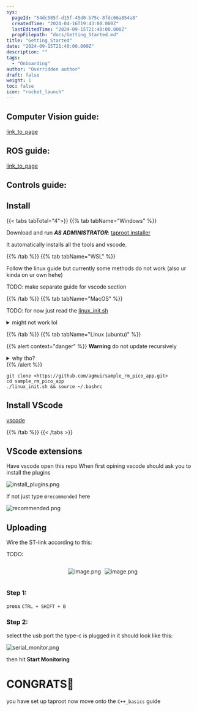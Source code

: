 ```yaml
---
sys:
  pageId: "54dc585f-d15f-45d0-b75c-8fdc66a854a8"
  createdTime: "2024-04-16T19:43:00.000Z"
  lastEditedTime: "2024-09-15T21:40:00.000Z"
  propFilepath: "docs/Getting_Started.md"
title: "Getting_Started"
date: "2024-09-15T21:40:00.000Z"
description: ""
tags:
  - "Onboarding"
author: "Overridden author"
draft: false
weight: 1
toc: false
icon: "rocket_launch"
---
```


## Computer Vision guide:

[link_to_page](86d45bc0-388b-4d26-8848-44f255f73d0e)

## ROS guide:

[link_to_page](3c76c1de-ec8f-46d6-8b0a-294005edc2d5)

## Controls guide:

## Install

{{< tabs tabTotal="4">}}
{{% tab tabName="Windows" %}}

Download and run _**AS ADMINISTRATOR**_: [taproot installer](https://github.com/Thornbots/TeachingFreshies/releases/tag/1.0)

It automatically installs all the tools and vscode.

{{% /tab %}}
{{% tab tabName="WSL" %}}

Follow the linux guide but currently some methods do not work (also ur kinda on ur own hehe)

TODO: make separate guide for vscode section

{{% /tab %}}
{{% tab tabName="MacOS" %}}

TODO: for now just read the [linux_init.sh](https://github.com/agmui/sample_rm_pico_app/blob/main/linux_init.sh)

<details>
<summary>might not work lol</summary>

`brew install libusb pkg-config`

Next install: [vscode](https://code.visualstudio.com/Download)

</details>

{{% /tab %}}
{{% tab tabName="Linux (ubuntu)" %}}

{{% alert context="danger" %}}
**Warning** do not update recursively
<details>
<summary>why tho?</summary>
There are some submodules that may go on for a while (like tinyusb) and I highly
recommend you don't need to get them.
If you want to see what submodules I update just look in `linux_init.sh`
</details>
{{% /alert %}}

```shell
git clone <https://github.com/agmui/sample_rm_pico_app.git>
cd sample_rm_pico_app
./linux_init.sh && source ~/.bashrc
```

## Install VScode

[vscode](https://code.visualstudio.com/Download)

{{% /tab %}}
{{< /tabs >}}

## VScode extensions

Have vscode open this repo
When first opining vscode should ask you to install the plugins

![install_plugins.png](https://prod-files-secure.s3.us-west-2.amazonaws.com/d518164a-d88e-44d1-a4ee-3adb3bd8bce0/89bd30f0-1825-4e77-867b-0a41ce370880/install_plugins.png?X-Amz-Algorithm=AWS4-HMAC-SHA256&X-Amz-Content-Sha256=UNSIGNED-PAYLOAD&X-Amz-Credential=ASIAZI2LB4667EC6LLAQ%2F20250316%2Fus-west-2%2Fs3%2Faws4_request&X-Amz-Date=20250316T210214Z&X-Amz-Expires=3600&X-Amz-Security-Token=IQoJb3JpZ2luX2VjENz%2F%2F%2F%2F%2F%2F%2F%2F%2F%2FwEaCXVzLXdlc3QtMiJIMEYCIQCPauc89o3Nl%2FRiuJEAbCP2KjBMuhKwBbEcNzJKth0%2BUgIhAMvkR8pWLBD0kybagEPUF00PwlefIyDtCmeZSdlrDxiNKv8DCDUQABoMNjM3NDIzMTgzODA1Igwa2aeOpyKvo6qK%2B%2Bwq3AO4QRmQkLxpt4T3bDhJu%2BEmOWwfNLgXr84xKZiNMS6nm5mV6gyUqTfkMr7CMz2uisWdulPdaN8hrm15V8eq2LOLMacE4KXK%2B%2BTJwpAIkbvvEQ828hs%2BuxxDIsJj6amJfEsaHLhjZPlK0szZgmzjogtuX4EFuaAYOHHPmwY4z6jOUQUYusRtLBF6zyn0wxWqawdlpp11SMjuWZsei7wWWOUCVNvNk69d2%2Bke%2BquXC2C%2B6kaYd7bmkz3SyHc1tbHXXg4h9%2FM8V1t8bjaQI2XbhNRa6BtXj3aZpaBpIMm%2FeG3L3E5j4YG6e0457%2Ba4rLhByTVNYeoYj1%2FKUGhpwaq7I0GjkRwxd4KEudm%2BIazWWEU3cITLKhd0glHDKhvyAMQDrCVXAiOj%2B20jhesCBJBOQH%2BHAfkdBW7RtpIFZaDKjjXdca%2F1sJioTyBQisJYaqF%2FSaZE3fQjsPxQ%2FJpZXTDx9f58k6R8HLaMZKqyiyiMvLqk9ZqBLrr%2Fv%2FGaEtPhhAbeDdNm3zSpevDjCn3Rc3GaJFxYjsINDo%2FOOZNNoH%2F1PimeAzOyY73sUK%2B%2F1kxXhAGYGx2yByyjh8wIBr2KkxgwEJ%2B8sM0DaIcsZQgWkuPzfUEQXjSDxOKnv52savmqXTCD3Ny%2BBjqkARNGgMCbFVjo1kMbG6vyGWDt81Igni4EBt4wHhM2%2FtIebXVRduMdE23DXcJ0PnPqgMoZeO44ZMKbE06z79hmbxpRODdR5wTZCJtJqWkd0cCeF76oi8BRqLU361uDKNBVvG03UDFDrTnSrjvhF%2BDnT6WeC%2FjawHmO5ZWL8jJSpC3Rl%2FsB1yelY3V6urZUfuJN5ELNywyFQwR4h7BE1%2FqA6V%2FReZLP&X-Amz-Signature=654df6a8c1c985759e9cd495733254c639bc29ce63ad5c204cca5923f6ec51f5&X-Amz-SignedHeaders=host&x-id=GetObject)

If not just type `@recommended` here  

![recommended.png](https://prod-files-secure.s3.us-west-2.amazonaws.com/d518164a-d88e-44d1-a4ee-3adb3bd8bce0/61e661e9-5d85-4dfc-be0d-8d2097a5e793/recommended.png?X-Amz-Algorithm=AWS4-HMAC-SHA256&X-Amz-Content-Sha256=UNSIGNED-PAYLOAD&X-Amz-Credential=ASIAZI2LB4667EC6LLAQ%2F20250316%2Fus-west-2%2Fs3%2Faws4_request&X-Amz-Date=20250316T210214Z&X-Amz-Expires=3600&X-Amz-Security-Token=IQoJb3JpZ2luX2VjENz%2F%2F%2F%2F%2F%2F%2F%2F%2F%2FwEaCXVzLXdlc3QtMiJIMEYCIQCPauc89o3Nl%2FRiuJEAbCP2KjBMuhKwBbEcNzJKth0%2BUgIhAMvkR8pWLBD0kybagEPUF00PwlefIyDtCmeZSdlrDxiNKv8DCDUQABoMNjM3NDIzMTgzODA1Igwa2aeOpyKvo6qK%2B%2Bwq3AO4QRmQkLxpt4T3bDhJu%2BEmOWwfNLgXr84xKZiNMS6nm5mV6gyUqTfkMr7CMz2uisWdulPdaN8hrm15V8eq2LOLMacE4KXK%2B%2BTJwpAIkbvvEQ828hs%2BuxxDIsJj6amJfEsaHLhjZPlK0szZgmzjogtuX4EFuaAYOHHPmwY4z6jOUQUYusRtLBF6zyn0wxWqawdlpp11SMjuWZsei7wWWOUCVNvNk69d2%2Bke%2BquXC2C%2B6kaYd7bmkz3SyHc1tbHXXg4h9%2FM8V1t8bjaQI2XbhNRa6BtXj3aZpaBpIMm%2FeG3L3E5j4YG6e0457%2Ba4rLhByTVNYeoYj1%2FKUGhpwaq7I0GjkRwxd4KEudm%2BIazWWEU3cITLKhd0glHDKhvyAMQDrCVXAiOj%2B20jhesCBJBOQH%2BHAfkdBW7RtpIFZaDKjjXdca%2F1sJioTyBQisJYaqF%2FSaZE3fQjsPxQ%2FJpZXTDx9f58k6R8HLaMZKqyiyiMvLqk9ZqBLrr%2Fv%2FGaEtPhhAbeDdNm3zSpevDjCn3Rc3GaJFxYjsINDo%2FOOZNNoH%2F1PimeAzOyY73sUK%2B%2F1kxXhAGYGx2yByyjh8wIBr2KkxgwEJ%2B8sM0DaIcsZQgWkuPzfUEQXjSDxOKnv52savmqXTCD3Ny%2BBjqkARNGgMCbFVjo1kMbG6vyGWDt81Igni4EBt4wHhM2%2FtIebXVRduMdE23DXcJ0PnPqgMoZeO44ZMKbE06z79hmbxpRODdR5wTZCJtJqWkd0cCeF76oi8BRqLU361uDKNBVvG03UDFDrTnSrjvhF%2BDnT6WeC%2FjawHmO5ZWL8jJSpC3Rl%2FsB1yelY3V6urZUfuJN5ELNywyFQwR4h7BE1%2FqA6V%2FReZLP&X-Amz-Signature=fb8c0780b327ec8a125f2a22ac41444961d67eac6304a1cb6dc0149e0ce8eb22&X-Amz-SignedHeaders=host&x-id=GetObject)

## Uploading

Wire the ST-link according to this:

TODO:

<div style="display: flex;flex-direction: row; column-gap:10px; max-width: 630px;justify-content: center;">
<div>

![image.png](https://prod-files-secure.s3.us-west-2.amazonaws.com/d518164a-d88e-44d1-a4ee-3adb3bd8bce0/210ecb78-1116-4d7b-b9b7-2292f66fa2c2/image.png?X-Amz-Algorithm=AWS4-HMAC-SHA256&X-Amz-Content-Sha256=UNSIGNED-PAYLOAD&X-Amz-Credential=ASIAZI2LB466Z6AHKAM4%2F20250316%2Fus-west-2%2Fs3%2Faws4_request&X-Amz-Date=20250316T210215Z&X-Amz-Expires=3600&X-Amz-Security-Token=IQoJb3JpZ2luX2VjENz%2F%2F%2F%2F%2F%2F%2F%2F%2F%2FwEaCXVzLXdlc3QtMiJHMEUCIQC14GbEy4hoVAyA87RzuknVLVLFMMS06ND6iZEU8AD46gIgRF8uHD8o1kyWc%2FA0PSjQMXUtgbYUlohZsLT5EB5SP2Yq%2FwMINRAAGgw2Mzc0MjMxODM4MDUiDCWyZ%2BbJY9eZjS5LrCrcA%2FfKgo6HFeVH%2BAR1i1f6codGyFeF9rIMVHIPUDL0ijKhz5%2FIHN6MKVM6AbNStGZ460QKYuUcL0Hc0dQ%2Bsew2chZHO9KesNBm2uPl6TEnXMSUynQ7QVc6HJbM4U95T8SMGBEXZR7dSUia%2F4p%2FiuneAI0lXWB6eorm352KfP0qnClDnHkvwYddHHy0Mj3j5%2BqwfTFvxhH63NWL9F0UHGi6rN6070jyz%2FDTrQiv3Vcv3WWSIl5Fn%2FspMRDOyU097c%2Bvja%2B3z4mC5aeShPzSS%2F3Xo0BaHYCpBCzV6a9gHbRZ1zgA1RTEkkvP%2B19qcMlyjmFXC0Hh%2ByuJgd2su4YHwyEXYvx0v9s6KI6lF3pXp48hHQ66Mhbhob8r0ouArWaYigt91%2FuVWD19hy8FQTlZNuk92eH85yhRHsAYwQlBMLyWtw0D6rI0D7wc8T9BaCmAmsrn%2BRm5otc2vw4vQu0iUCkxbQnrUZhGC0DUG%2BGJN%2BWXuExcqFjeEVHVc9PrXA%2BY9iwHnGfP%2BbEz9Dhd02j2F6s1xgQMYUITOc6ygmR0RSIAjSfMFaGzqthe9YnyGi%2F%2BzJhsmTtBoVvxbA2ioCvQBwRlOjXTA0UTLhi2SsrbL7a4SDpfT3MyR5k%2B4r0TXV7HMK3c3L4GOqUB8ztsxhIxwyRhqg7gJ92f%2B4STXmtY3ypSILnw5QxzbMwbIeWyVviPDxzjgHfVCfIaX%2BPJ2TwKcRopdDMSvJuHQ1mN%2BJXhWjGQI6Lle17zCyeCeBq8zELOVBYSHg7Ui1okvwlnvVISy3NDGZJTVNpa8dKcyUfwG2bjArv5wb%2B2kOhn%2FNa6ee71JSAcuhpYA4T3kEuPiO6%2Fwl0syRyHlmjjalIgA9yT&X-Amz-Signature=498ff5af1a75dec354d909b1fde36784074580a9bcb1f52e88908bbd45837d36&X-Amz-SignedHeaders=host&x-id=GetObject)

</div>
<div>

![image.png](https://prod-files-secure.s3.us-west-2.amazonaws.com/d518164a-d88e-44d1-a4ee-3adb3bd8bce0/33a0fd0f-8ca6-4a86-8e09-26e95ded1fff/image.png?X-Amz-Algorithm=AWS4-HMAC-SHA256&X-Amz-Content-Sha256=UNSIGNED-PAYLOAD&X-Amz-Credential=ASIAZI2LB4662GSLXIFK%2F20250316%2Fus-west-2%2Fs3%2Faws4_request&X-Amz-Date=20250316T210215Z&X-Amz-Expires=3600&X-Amz-Security-Token=IQoJb3JpZ2luX2VjENz%2F%2F%2F%2F%2F%2F%2F%2F%2F%2FwEaCXVzLXdlc3QtMiJHMEUCIH%2F3JYm4KX0L3UCSIat8obyVV73jOoaO5bwTfIRBeaLpAiEAjTRIFH48dLdeqBOfWUbB9etJQns4ChMWl1QokCibxiIq%2FwMINRAAGgw2Mzc0MjMxODM4MDUiDGoRLhwNXc0DJfqZrircA3fkglM62JCYRqv3TmdBp0NEiJJn3CMa%2FLjf4ZoU8hH3Zcnlwyi1GCs%2BVS8Sh7aG3q0WDIWzxSgmv8afKPtwgPLIPRCnwwaJESn24qvij%2B4FNCkaY%2Brh%2Buj4Xr0gwQbykFPTUTMwXlRNhfNWHq%2FAxSxq6Ho7a1HnHg%2Bs%2FIr39SkWs9ZAQkqou1qJpCIqQOG14sBs%2FzFPY5WnT51jzpYjXlorpPCa5EiuBJ%2FAQI06cT4WwPsYz%2Fxc1EU6uPcHh8LMpQkLWkvwsxv7w7SFdlcC03FLK9z6MKjlqaBpnL98fG9wlo1U%2FiynJRicqwCuK1rn3XadAzAVM0FnAUO33NDGBjJSzkcb8ZFd%2FfGZCh1pgC7xK2vxZhemD2mIUNZ6rfE0FVD2aWHrJk%2FZPEY0kES4mFazpaHOzJ%2FVLo2PAE9qPT9ipNe3NOei4uw965J%2BoG3LlbgyJSQPeboIBEl5JiOzuQMm6mIX8VNThFy9oH4yvXu8QVyvU8rjE89Dk35LepA0wXKCeEJLUuiwEFziDELesQ%2FiNLcDsTHzt8Z%2FyhkN%2Fkqn8q0POO33SyvLVBJ67ohCBpw0LivBwKIr4P1%2FPdh%2BmkG1QOkyoKBMfRppO3EJ6FD6TAsVdxPhjly%2FDHfTMILc3L4GOqUBecCcvPFDlObLyxt2kkYJVfaGEttFx5guJn42o3DqfkOzErn0CtEkFTMalXZMwiuIrFElHYOjdSVG3v3zuMMzQdshMx5fCMNMu2BgoVE%2FwdKCzBlvBB71ivks6PsjoW%2FrX%2BsZA5VIYzWVOIbwYVOCqYqKl5ysPPDjgycueorMVJzDpQsP4l5tUvYcAcwBc0oeEvQAn9K00ES10EFPEN3MmOXwwEl6&X-Amz-Signature=90e6bd75d2e52b760555b2789d5cac825dc6e2e3bede46dd90563d053096e649&X-Amz-SignedHeaders=host&x-id=GetObject)

</div>
</div>

### Step 1:

press `CTRL + SHIFT + B`

### Step 2:

select the usb port the type-c is plugged in it should look like this:

![serial_monitor.png](https://prod-files-secure.s3.us-west-2.amazonaws.com/d518164a-d88e-44d1-a4ee-3adb3bd8bce0/f03f4774-05d4-4393-b6a0-d5efb6d315ab/serial_monitor.png?X-Amz-Algorithm=AWS4-HMAC-SHA256&X-Amz-Content-Sha256=UNSIGNED-PAYLOAD&X-Amz-Credential=ASIAZI2LB4667EC6LLAQ%2F20250316%2Fus-west-2%2Fs3%2Faws4_request&X-Amz-Date=20250316T210214Z&X-Amz-Expires=3600&X-Amz-Security-Token=IQoJb3JpZ2luX2VjENz%2F%2F%2F%2F%2F%2F%2F%2F%2F%2FwEaCXVzLXdlc3QtMiJIMEYCIQCPauc89o3Nl%2FRiuJEAbCP2KjBMuhKwBbEcNzJKth0%2BUgIhAMvkR8pWLBD0kybagEPUF00PwlefIyDtCmeZSdlrDxiNKv8DCDUQABoMNjM3NDIzMTgzODA1Igwa2aeOpyKvo6qK%2B%2Bwq3AO4QRmQkLxpt4T3bDhJu%2BEmOWwfNLgXr84xKZiNMS6nm5mV6gyUqTfkMr7CMz2uisWdulPdaN8hrm15V8eq2LOLMacE4KXK%2B%2BTJwpAIkbvvEQ828hs%2BuxxDIsJj6amJfEsaHLhjZPlK0szZgmzjogtuX4EFuaAYOHHPmwY4z6jOUQUYusRtLBF6zyn0wxWqawdlpp11SMjuWZsei7wWWOUCVNvNk69d2%2Bke%2BquXC2C%2B6kaYd7bmkz3SyHc1tbHXXg4h9%2FM8V1t8bjaQI2XbhNRa6BtXj3aZpaBpIMm%2FeG3L3E5j4YG6e0457%2Ba4rLhByTVNYeoYj1%2FKUGhpwaq7I0GjkRwxd4KEudm%2BIazWWEU3cITLKhd0glHDKhvyAMQDrCVXAiOj%2B20jhesCBJBOQH%2BHAfkdBW7RtpIFZaDKjjXdca%2F1sJioTyBQisJYaqF%2FSaZE3fQjsPxQ%2FJpZXTDx9f58k6R8HLaMZKqyiyiMvLqk9ZqBLrr%2Fv%2FGaEtPhhAbeDdNm3zSpevDjCn3Rc3GaJFxYjsINDo%2FOOZNNoH%2F1PimeAzOyY73sUK%2B%2F1kxXhAGYGx2yByyjh8wIBr2KkxgwEJ%2B8sM0DaIcsZQgWkuPzfUEQXjSDxOKnv52savmqXTCD3Ny%2BBjqkARNGgMCbFVjo1kMbG6vyGWDt81Igni4EBt4wHhM2%2FtIebXVRduMdE23DXcJ0PnPqgMoZeO44ZMKbE06z79hmbxpRODdR5wTZCJtJqWkd0cCeF76oi8BRqLU361uDKNBVvG03UDFDrTnSrjvhF%2BDnT6WeC%2FjawHmO5ZWL8jJSpC3Rl%2FsB1yelY3V6urZUfuJN5ELNywyFQwR4h7BE1%2FqA6V%2FReZLP&X-Amz-Signature=bbcc1fcd355bd49628a6dda22b0294e9905335868aefd9c6fd7fcb967583f9b4&X-Amz-SignedHeaders=host&x-id=GetObject)

then hit **Start Monitoring**

# CONGRATS🎉

you have set up taproot now move onto the `C++_basics` guide
